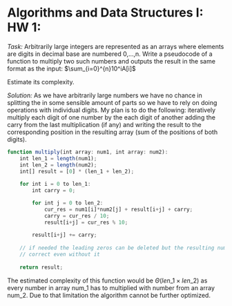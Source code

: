 # Algorithms and Data Structures I: HW 1:

*Task:* Arbitrarily large integers are represented as an arrays where elements are digits in decimal base are numbered 0,...,n.
Write a pseudocode of a function to multiply two such numbers and outputs the result in the same format as the input:
$\sum_{i=0}^{n}10^iA[i]$

Estimate its complexity.

*Solution:* As we have arbitrarily large numbers we have no chance in splitting the in some sensible amount of parts so we have to rely on doing operations with individual digits. My plan is to do the following: iteratively multiply each digit  of one number by the each digit of another adding the carry from the last multiplication (if any) and writing the result to the corresponding position in the resulting array (sum of the positions of both digits).

```jsx
function multiply(int array: num1, int array: num2):
	int len_1 = length(num1);
	int len_2 = length(num2);
	int[] result = [0] * (len_1 + len_2);
	
	for int i = 0 to len_1:
		int carry = 0;

		for int j = 0 to len_2:
			cur_res = num1[i]*num2[j] + result[i+j] + carry;
			carry = cur_res / 10;
			result[i+j] = cur_res % 10;
		
		result[i+j] += carry;
	
	// if needed the leading zeros can be deleted but the resulting number of an array is
	// correct even without it 
	
	return result;
```

The estimated complexity of this function would be $\Theta(len\_1\times len\_2)$ as  every number in array num_1 has to multiplied with number from an array num_2. Due to that limitation the algorithm cannot be further optimized.